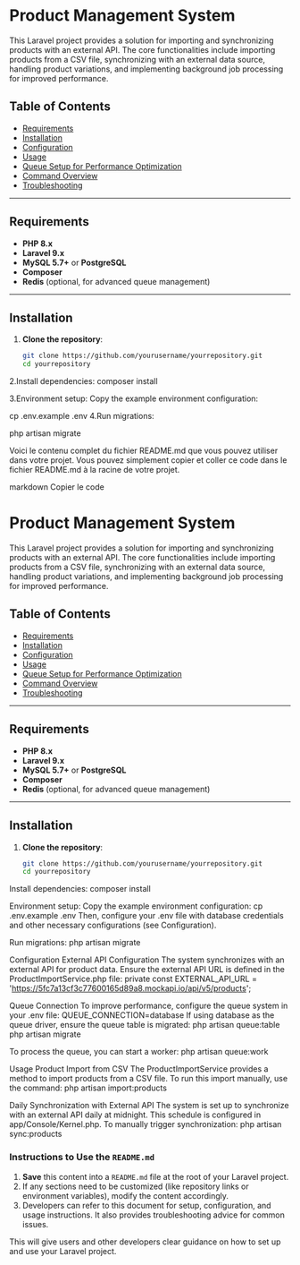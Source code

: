 # Product Management System

This Laravel project provides a solution for importing and synchronizing products with an external API. The core functionalities include importing products from a CSV file, synchronizing with an external data source, handling product variations, and implementing background job processing for improved performance.

## Table of Contents

- [Requirements](#requirements)
- [Installation](#installation)
- [Configuration](#configuration)
- [Usage](#usage)
- [Queue Setup for Performance Optimization](#queue-setup-for-performance-optimization)
- [Command Overview](#command-overview)
- [Troubleshooting](#troubleshooting)

---

## Requirements

- **PHP 8.x**
- **Laravel 9.x**
- **MySQL 5.7+** or **PostgreSQL**
- **Composer**
- **Redis** (optional, for advanced queue management)

---

## Installation

1. **Clone the repository**:
   ```bash
   git clone https://github.com/yourusername/yourrepository.git
   cd yourrepository

2.Install dependencies:
composer install

3.Environment setup: Copy the example environment configuration:

cp .env.example .env
4.Run migrations:

php artisan migrate


Voici le contenu complet du fichier README.md que vous pouvez utiliser dans votre projet. Vous pouvez simplement copier et coller ce code dans le fichier README.md à la racine de votre projet.

markdown
Copier le code
# Product Management System

This Laravel project provides a solution for importing and synchronizing products with an external API. The core functionalities include importing products from a CSV file, synchronizing with an external data source, handling product variations, and implementing background job processing for improved performance.

## Table of Contents

- [Requirements](#requirements)
- [Installation](#installation)
- [Configuration](#configuration)
- [Usage](#usage)
- [Queue Setup for Performance Optimization](#queue-setup-for-performance-optimization)
- [Command Overview](#command-overview)
- [Troubleshooting](#troubleshooting)

---

## Requirements

- **PHP 8.x**
- **Laravel 9.x**
- **MySQL 5.7+** or **PostgreSQL**
- **Composer**
- **Redis** (optional, for advanced queue management)

---

## Installation

1. **Clone the repository**:
   ```bash
   git clone https://github.com/yourusername/yourrepository.git
   cd yourrepository
Install dependencies:
composer install

Environment setup: Copy the example environment configuration:
cp .env.example .env
Then, configure your .env file with database credentials and other necessary configurations (see Configuration).

Run migrations:
php artisan migrate

Configuration
External API Configuration
The system synchronizes with an external API for product data. Ensure the external API URL is defined in the ProductImportService.php file:
private const EXTERNAL_API_URL = 'https://5fc7a13cf3c77600165d89a8.mockapi.io/api/v5/products';

Queue Connection
To improve performance, configure the queue system in your .env file:
QUEUE_CONNECTION=database
If using database as the queue driver, ensure the queue table is migrated:
php artisan queue:table
php artisan migrate

To process the queue, you can start a worker:
php artisan queue:work

Usage
Product Import from CSV
The ProductImportService provides a method to import products from a CSV file. To run this import manually, use the command:
php artisan import:products

Daily Synchronization with External API
The system is set up to synchronize with an external API daily at midnight. This schedule is configured in app/Console/Kernel.php.
To manually trigger synchronization:
php artisan sync:products


### Instructions to Use the `README.md`

1. **Save** this content into a `README.md` file at the root of your Laravel project.
2. If any sections need to be customized (like repository links or environment variables), modify the content accordingly.
3. Developers can refer to this document for setup, configuration, and usage instructions. It also provides troubleshooting advice for common issues.

This will give users and other developers clear guidance on how to set up and use your Laravel project.


